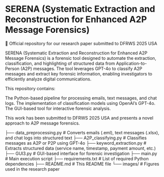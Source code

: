 # SERENA (Systematic Extraction and Reconstruction for Enhanced A2P Message Forensics)

📄 Official repository for our research paper submitted to DFRWS 2025 USA

SERENA (Systematic Extraction and Reconstruction for Enhanced A2P Message Forensics) is a forensic tool designed to automate the extraction, classification, and highlighting of structured data from Application-to-Person (A2P) messages. The tool leverages GPT-4o to classify A2P messages and extract key forensic information, enabling investigators to efficiently analyze digital communications.

This repository contains:

The Python-based pipeline for processing emails, text messages, and chat logs.
The implementation of classification models using OpenAI’s GPT-4o.
The GUI-based tool for interactive forensic analysis.

This work has been submitted to DFRWS 2025 USA and presents a novel approach to A2P message forensics.


├── data_preprocessing.py      # Converts emails (.eml), text messages (.xlsx), and chat logs into structured text
├── A2P_classifying.py         # Classifies messages as A2P or P2P using GPT-4o
├── keyword_extraction.py      # Extracts structured data (service name, timestamp, payment amount, etc.)
├── GUI3.py                    # GUI-based interface for forensic investigation
├── main.py                    # Main execution script
├── requirements.txt           # List of required Python dependencies
├── README.md                  # This README file
└── images/                    # Figures used in the research paper
